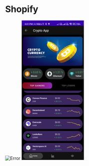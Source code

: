 # Shopify

<img src="https://github.com/Himanshu6124/Shopify/tree/master/screenshots/scr3.jpg" alt="Error" style="width:200px;"/>

<img src="https://github.com/Himanshu6124/CryptoApp/blob/master/Screenshot_2023-01-16-16-01-13-702_com.himanshu.cryptoapp.jpg" alt="Error" style="width:200px;"/>

